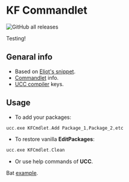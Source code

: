 # KF Commandlet

![GitHub all releases](https://img.shields.io/github/downloads/InsultingPros/KFCmdlet/total)

Testing!

## Genaral info

* Based on [Eliot's snippet](https://wiki.beyondunreal.com/User:Eliot/EditPackagesCommandlet).
* [Commandlet](https://wiki.beyondunreal.com/Legacy:Commandlet) info.
* [UCC compiler](https://wiki.beyondunreal.com/Legacy:Compiling_With_UCC) keys.

## Usage

* To add your packages:

```cpp
ucc.exe KFCmdlet.Add Package_1,Package_2,etc
```

* To restore vanilla **EditPackages**:

```cpp
ucc.exe KFCmdlet.Clean
```

* Or use help commands of **UCC**.

Bat [example](Batch/compile.bat).
